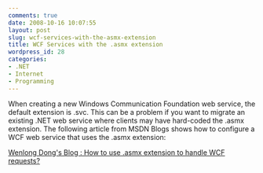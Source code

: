 ```yaml
---
comments: true
date: 2008-10-16 10:07:55
layout: post
slug: wcf-services-with-the-asmx-extension
title: WCF Services with the .asmx extension
wordpress_id: 28
categories:
- .NET
- Internet
- Programming
---
```


When creating a new Windows Communication Foundation web service, the default extension is .svc. This can be a problem if you want to migrate an existing .NET web service where clients may have hard-coded the .asmx extension. The following article from MSDN Blogs shows how to configure a WCF web service that uses the .asmx extension:

 

[Wenlong Dong's Blog : How to use .asmx extension to handle WCF requests?](http://blogs.msdn.com/wenlong/archive/2007/09/18/how-to-use-asmx-extension-to-handle-wcf-requests.aspx)
